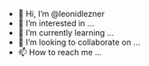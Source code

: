 - 👋 Hi, I’m @leonidlezner
- 👀 I’m interested in ...
- 🌱 I’m currently learning ...
- 💞️ I’m looking to collaborate on ...
- 📫 How to reach me ...

<!---
leonidlezner/leonidlezner is a ✨ special ✨ repository because its `README.md` (this file) appears on your GitHub profile.
You can click the Preview link to take a look at your changes.
--->
